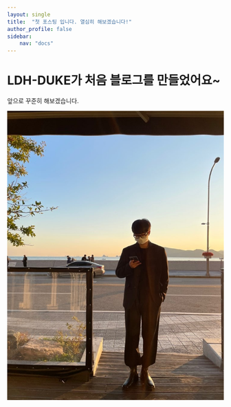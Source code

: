 ```yaml
---
layout: single
title:  "첫 포스팅 입니다. 열심히 해보겠습니다!"
author_profile: false
sidebar:
    nav: "docs"
---
```



# LDH-DUKE가 처음 블로그를 만들었어요~


앞으로 꾸준히 해보겠습니다.



![myimages](../images/2021-11-17-start/myimages.png)
